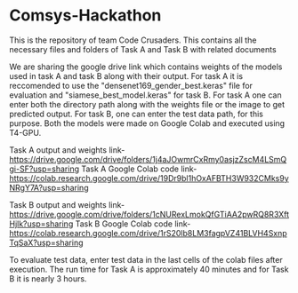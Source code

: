 # Comsys-Hackathon
This is the repository of team Code Crusaders. This contains all the necessary files and folders of Task A and Task B with related documents

We are sharing the google drive link which contains weights of the models used in task A and task B along with their output. For task A
it is reccomended to use the "densenet169_gender_best.keras" file for evaluation and "siamese_best_model.keras" for task B. For task A
one can enter both the directory path along with the weights file or the image to get predicted output. For task B, one can enter the
test data path, for this purpose. Both the models were made on Google Colab and executed using T4-GPU.

Task A output and weights link- https://drive.google.com/drive/folders/1j4aJOwmrCxRmy0asjzZscM4LSmQgi-SF?usp=sharing
Task A Google Colab code link- https://colab.research.google.com/drive/19Dr9bl1hOxAFBTH3W932CMks9yNRgY7A?usp=sharing

Task B output and weights link- https://drive.google.com/drive/folders/1cNURexLmokQfGTiAA2pwRQ8R3XftHjlk?usp=sharing
Task B Google Colab code link- https://colab.research.google.com/drive/1rS20lb8LM3fagpVZ41BLVH4SxnpTqSaX?usp=sharing

To evaluate test data, enter test data in the last cells of the colab files after execution. The run time for Task A is approximately 40 minutes
and for Task B it is nearly 3 hours.
